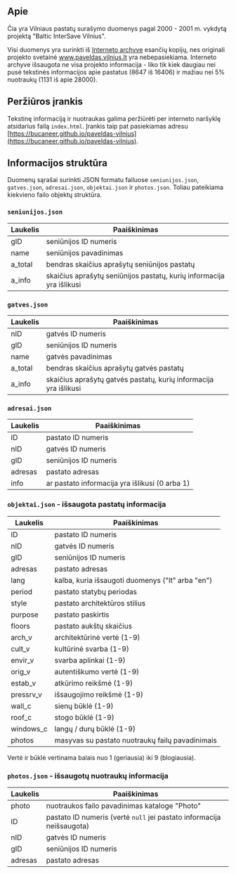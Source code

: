 ## Apie

Čia yra Vilniaus pastatų surašymo duomenys pagal 2000 - 2001 m. vykdytą 
projektą "Baltic InterSave Vilnius".

Visi duomenys yra surinkti iš [Interneto archyve](https://web.archive.org/web/20090828135402/http://www.paveldas.vilnius.lt/) 
esančių kopijų, nes originali projekto svetainė www.paveldas.vilnius.lt 
yra nebepasiekiama. Interneto archyve išsaugota ne visa projekto 
informacija - liko tik kiek daugiau nei pusė tekstinės informacijos apie 
pastatus (8647 iš 16406) ir mažiau nei 5% nuotraukų (1131 iš apie 28000).

## Peržiūros įrankis

Tekstinę informaciją ir nuotraukas galima peržiūrėti per interneto 
naršyklę atsidarius failą `index.html`. Įrankis taip pat pasiekiamas
adresu [https://bucaneer.github.io/paveldas-vilnius](https://bucaneer.github.io/paveldas-vilnius).

## Informacijos struktūra

Duomenų sąrašai surinkti JSON formatu failuose `seniunijos.json`, 
`gatves.json`, `adresai.json`, `objektai.json` ir `photos.json`. 
Toliau pateikiama kiekvieno failo objektų struktūra.

### `seniunijos.json`

| Laukelis | Paaiškinimas |
| -------- | ------------ |
| gID      | seniūnijos ID numeris |
| name     | seniūnijos pavadinimas |
| a_total  | bendras skaičius aprašytų seniūnijos pastatų |
| a_info   | skaičius aprašytų seniūnijos pastatų, kurių informacija yra išlikusi |

### `gatves.json`

| Laukelis | Paaiškinimas |
| -------- | ------------ |
| nID      | gatvės ID numeris |
| gID      | seniūnijos ID numeris |
| name     | gatvės pavadinimas |
| a_total  | bendras skaičius aprašytų gatvės pastatų |
| a_info   | skaičius aprašytų gatvės pastatų, kurių informacija yra išlikusi |

### `adresai.json`

| Laukelis | Paaiškinimas |
| -------- | ------------ |
| ID       | pastato ID numeris |
| nID      | gatvės ID numeris |
| gID      | seniūnijos ID numeris |
| adresas  | pastato adresas |
| info     | ar pastato informacija yra išlikusi (0 arba 1) |

### `objektai.json` - išsaugota pastatų informacija

| Laukelis | Paaiškinimas |
| -------- | ------------ |
| ID       | pastato ID numeris |
| nID      | gatvės ID numeris |
| gID      | seniūnijos ID numeris |
| adresas  | pastato adresas |
| lang     | kalba, kuria išsaugoti duomenys ("lt" arba "en") |
| period   | pastato statybų periodas |
| style    | pastato architektūros stilius |
| purpose  | pastato paskirtis |
| floors   | pastato aukštų skaičius |
| arch_v   | architektūrinė vertė (1-9) |
| cult_v   | kultūrinė svarba (1-9) |
| envir_v  | svarba aplinkai (1-9) |
| orig_v   | autentiškumo vertė (1-9) |
| estab_v  | atkūrimo reikšmė (1-9) |
| pressrv_v | išsaugojimo reikšmė (1-9) |
| wall_c   | sienų būklė (1-9) |
| roof_c   | stogo būklė (1-9) |
| windows_c | langų / durų būklė (1-9) |
| photos   | masyvas su pastato nuotraukų failų pavadinimais |

Vertė ir būklė vertinama balais nuo 1 (geriausia) iki 9 (blogiausia).

### `photos.json` - išsaugotų nuotraukų informacija

| Laukelis | Paaiškinimas |
| -------- | ------------ |
| photo    | nuotraukos failo pavadinimas kataloge "Photo" |
| ID       | pastato ID numeris (vertė `null` jei pastato informacija neišsaugota) |
| nID      | gatvės ID numeris |
| gID      | seniūnijos ID numeris |
| adresas  | pastato adresas |

